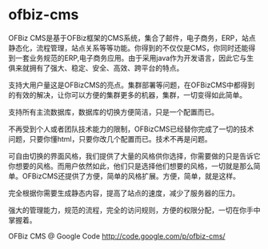 ofbiz-cms
=========

OFBiz CMS是基于OFBiz框架的CMS系统，集合了邮件，电子商务，ERP，站点静态化，流程管理，站点关系等等功能。你得到的不仅仅是CMS，你同时还能得到一套业务规范的ERP,电子商务应用。由于采用java作为开发语言，因此它与生俱来就拥有了强大、稳定、安全、高效、跨平台的特点。

支持大用户量这是OFBizCMS的亮点。集群部署等问题，在OFBizCMS中都得到的有效的解决，让你可以方便的集群更多的机器，集群，一切变得如此简单。

支持所有主流数据库，数据库的切换方便简洁，只是一个配置而已。

不再受到个人或者团队技术能力的限制，OFBizCMS已经替你完成了一切的技术问题，只要你懂html，只要你改几个配置而已。技术不再是问题。

可自由切换的界面风格，我们提供了大量的风格供你选择，你需要做的只是告诉它你想要的风格。而用户依然如此，他们只是选择他们想要的风格，一切就是那么简单。OFBizCMS还提供了方便，简单的风格扩展。方便，简单，就是这样。

完全根据你需要生成静态内容，提高了站点的速度，减少了服务器的压力。

强大的管理能力，规范的流程，完全的访问规则，方便的权限分配，一切在你手中掌握着。

OFBiz CMS @ Google Code
http://code.google.com/p/ofbiz-cms/
